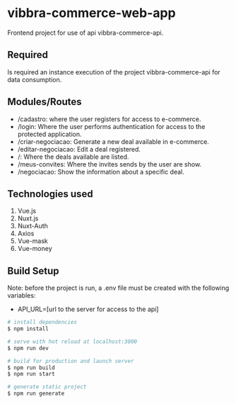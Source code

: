 # vibbra-commerce-web-app

Frontend project for use of api vibbra-commerce-api.

## Required
Is required an instance execution of the project vibbra-commerce-api for data consumption.

## Modules/Routes
- /cadastro: where the user registers for access to e-commerce.
- /login: Where the user performs authentication for access to the protected application.
- /criar-negociacao: Generate a new deal available in e-commerce.
- /editar-negociacao: Edit a deal registered.
- /: Where the deals available are listed.
- /meus-convites: Where the invites sends by the user are show.
- /negociacao: Show the information about a specific deal.

## Technologies used
1. Vue.js
2. Nuxt.js
3. Nuxt-Auth
4. Axios
5. Vue-mask
6. Vue-money

## Build Setup

Note: before the project is run, a .env file must be created with the following variables:
- API_URL=[url to the server for access to the api]

```bash
# install dependencies
$ npm install

# serve with hot reload at localhost:3000
$ npm run dev

# build for production and launch server
$ npm run build
$ npm run start

# generate static project
$ npm run generate
```
